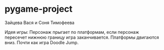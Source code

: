 # pygame-project
Зайцева Вася и Соня Тимофеева

Идея игры:
Персонаж прыгает по платформам, если персонаж пересечет нижнюю границу игра заканчивается. Платформы двигаются вниз. Почти как игра Doodle Jump.
